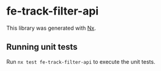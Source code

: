 # fe-track-filter-api

This library was generated with [Nx](https://nx.dev).

## Running unit tests

Run `nx test fe-track-filter-api` to execute the unit tests.
